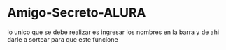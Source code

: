 # Amigo-Secreto-ALURA

lo unico que se debe realizar es ingresar los nombres en la barra y de ahi darle a sortear para que este funcione
